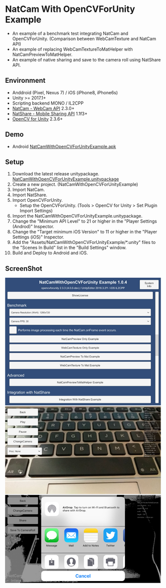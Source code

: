 # NatCam With OpenCVForUnity Example
- An example of a benchmark test integrating NatCam and OpenCVForUnity. (Comparison between WebCamTexture and NatCam API)  
- An example of replacing WebCamTextureToMatHelper with NatCamPreviewToMatHelper.
- An example of native sharing and save to the camera roll using NatShare API.


<!--
## Benchmark
![benchmark.jpg](benchmark.jpg) 
-->


## Environment
- Anddroid (Pixel, Nexus 7) / iOS (iPhone8, iPhone6s)
- Unity >= 2017.1+
- Scripting backend MONO / IL2CPP
- [NatCam - WebCam API](https://assetstore.unity.com/packages/tools/integration/natcam-pro-webcam-api-52154?aid=1011l4ehR) 2.3.0+
- [NatShare - Mobile Sharing API](https://assetstore.unity.com/packages/tools/integration/natshare-mobile-sharing-api-117705?aid=1011l4ehR) 1.1f3+
- [OpenCV for Unity](https://assetstore.unity.com/packages/tools/integration/opencv-for-unity-21088?aid=1011l4ehR) 2.3.6+


## Demo
- Android [NatCamWithOpenCVForUnityExample.apk](https://github.com/EnoxSoftware/NatCamWithOpenCVForUnityExample/releases)


## Setup
1. Download the latest release unitypackage. [NatCamWithOpenCVForUnityExample.unitypackage](https://github.com/EnoxSoftware/NatCamWithOpenCVForUnityExample/releases)
1. Create a new project. (NatCamWithOpenCVForUnityExample)
1. Import NatCam.
1. Import NatShare.
1. Import OpenCVForUnity.
    * Setup the OpenCVForUnity. (Tools > OpenCV for Unity > Set Plugin Import Settings)
1. Import the NatCamWithOpenCVForUnityExample.unitypackage.
1. Change the "Minimum API Level" to 21 or higher in the "Player Settings (Androd)" Inspector.
1. Change the "Target minimum iOS Version" to 11 or higher in the "Player Settings (iOS)" Inspector.
1. Add the "Assets/NatCamWithOpenCVForUnityExample/*.unity" files to the "Scenes In Build" list in the "Build Settings" window.
1. Build and Deploy to Android and iOS.


## ScreenShot
![screenshot01.jpg](screenshot01.jpg) 
![screenshot02.jpg](screenshot02.jpg) 
![screenshot03.jpg](screenshot03.jpg) 
